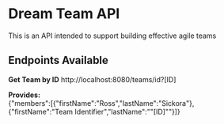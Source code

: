 <h1>Dream Team API</h1>
This is an API intended to support building effective agile teams

<h2>Endpoints Available</h2>

<b>Get Team by ID</b>
http://localhost:8080/teams/id?[ID]

<b>Provides:</b><br>
{"members":[{"firstName":"Ross","lastName":"Sickora"},{"firstName":"Team Identifier","lastName":"\"[ID]\""}]}



